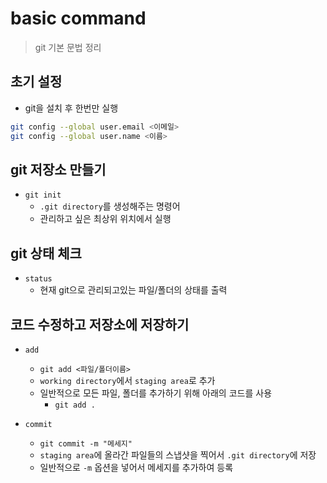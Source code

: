 # basic command
> git 기본 문법 정리

## 초기 설정
- git을 설치 후 한번만 실행
```bash
git config --global user.email <이메일>
git config --global user.name <이름>
```


## git 저장소 만들기

- `git init`
    - `.git directory`를 생성해주는 명령어
    - 관리하고 싶은 최상위 위치에서 실행


## git 상태 체크

- `status`
    - 현재 git으로 관리되고있는 파일/폴더의 상태를 출력


## 코드 수정하고 저장소에 저장하기

- `add`
    - `git add <파일/폴더이름>`
    - `working directory`에서 `staging area`로 추가
    - 일반적으로 모든 파일, 폴더를 추가하기 위해 아래의 코드를 사용
        - `git add .`


- `commit`
    - `git commit -m "메세지"`
    - `staging area`에 올라간 파일들의 스냅샷을 찍어서 `.git directory`에 저장
    - 일반적으로 `-m` 옵션을 넣어서 메세지를 추가하여 등록







